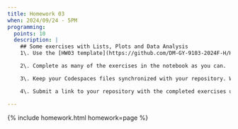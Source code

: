 ```yaml
---
title: Homework 03
when: 2024/09/24 - 5PM
programming:
  points: 10
  description: |
    ## Some exercises with Lists, Plots and Data Analysis
    1\. Use the [HW03 template](https://github.com/DM-GY-9103-2024F-H/HW03) to start a repository in your organization's GitHub space. It should be named HW03. Open the notebook file using GitHub Codespaces to continue the exercises.

    2\. Complete as many of the exercises in the notebook as you can.

    3\. Keep your Codespaces files synchronized with your repository. Watch [this video](https://www.youtube.com/watch?v=4J4jmLaJRnw) for some tips. And, even though it shows a different Git interface, [this tutorial](https://idmp5.github.io/intro/git/) is also a good review of Git / GitHub concepts.

    4\. Submit a link to your repository with the completed exercises using [Brightspace](https://brightspace.nyu.edu/d2l/home/407565).

---
```

{% include homework.html homework=page %}
